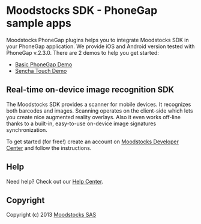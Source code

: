 # Moodstocks SDK - PhoneGap sample apps

Moodstocks PhoneGap plugins helps you to integrate Moodstocks SDK in your PhoneGap application. We provide iOS and Android version tested with PhoneGap v.2.3.0. There are 2 demos to help you get started:

* [Basic PhoneGap Demo](https://github.com/Moodstocks/moodstocks-phonegap-demo-app)
* [Sencha Touch Demo](https://github.com/Moodstocks/moodstocks-sencha-demo-app)

## Real-time on-device image recognition SDK

The Moodstocks SDK provides a scanner for mobile devices. It recognizes both barcodes and images. Scanning operates on the client-side which lets you create nice augmented reality overlays. Also it even works off-line thanks to a built-in, easy-to-use on-device image signatures synchronization.

To get started (for free!) create an account on [Moodstocks Developer Center](https://developers.moodstocks.com/) and follow the instructions.

## Help

Need help? Check out our [Help Center](http://help.moodstocks.com/).

## Copyright

Copyright (c) 2013 [Moodstocks SAS](http://www.moodstocks.com)
